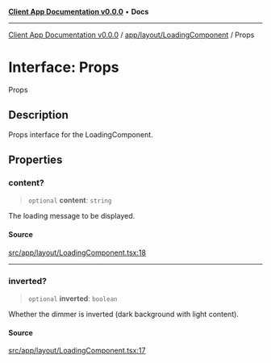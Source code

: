 [**Client App Documentation v0.0.0**](../../../../README.md) • **Docs**

***

[Client App Documentation v0.0.0](../../../../README.md) / [app/layout/LoadingComponent](../README.md) / Props

# Interface: Props

Props

## Description

Props interface for the LoadingComponent.

## Properties

### content?

> `optional` **content**: `string`

The loading message to be displayed.

#### Source

[src/app/layout/LoadingComponent.tsx:18](https://github.com/jimmykurian/Reactivities/blob/cfc61f80c2e285635750ab2aa8eddddc51c9a938/client-app/src/app/layout/LoadingComponent.tsx#L18)

***

### inverted?

> `optional` **inverted**: `boolean`

Whether the dimmer is inverted (dark background with light content).

#### Source

[src/app/layout/LoadingComponent.tsx:17](https://github.com/jimmykurian/Reactivities/blob/cfc61f80c2e285635750ab2aa8eddddc51c9a938/client-app/src/app/layout/LoadingComponent.tsx#L17)
